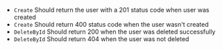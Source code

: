 - `Create` Should return the user with a 201 status code when user was created
- `Create` Should return 400 status code when the user wasn't created
- `DeleteById` Should return 200 when the user was deleted successfully
- `DeleteById` Should return 404 when the user was not deleted
